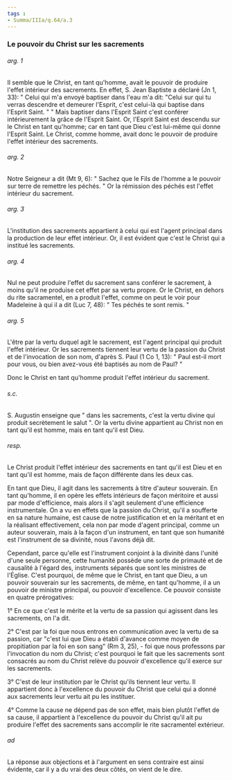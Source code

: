 ```yaml
---
tags : 
- Summa/IIIa/q.64/a.3
---
```


### Le pouvoir du Christ sur les sacrements

###### arg. 1
Il semble que le Christ, en tant qu'homme, avait le pouvoir de produire l'effet intérieur des sacrements. En effet, S. Jean Baptiste a déclaré (Jn 1, 33): " Celui qui m'a envoyé baptiser dans l'eau m'a dit: "Celui sur qui tu verras descendre et demeurer l'Esprit, c'est celui-là qui baptise dans l'Esprit Saint. " " Mais baptiser dans l'Esprit Saint c'est conférer intérieurement la grâce de l'Esprit Saint. Or, l'Esprit Saint est descendu sur le Christ en tant qu'homme; car en tant que Dieu c'est lui-même qui donne l'Esprit Saint. Le Christ, comme homme, avait donc le pouvoir de produire l'effet intérieur des sacrements. 

###### arg. 2
Notre Seigneur a dit (Mt 9, 6): " Sachez que le Fils de l'homme a le pouvoir sur terre de remettre les péchés. " Or la rémission des péchés est l'effet intérieur du sacrement. 

###### arg. 3
L'institution des sacrements appartient à celui qui est l'agent principal dans la production de leur effet intérieur. Or, il est évident que c'est le Christ qui a institué les sacrements. 

###### arg. 4
Nul ne peut produire l'effet du sacrement sans conférer le sacrement, à moins qu'il ne produise cet effet par sa vertu propre. Or le Christ, en dehors du rite sacramentel, en a produit l'effet, comme on peut le voir pour Madeleine à qui il a dit (Luc 7, 48): " Tes péchés te sont remis. " 

###### arg. 5
L'être par la vertu duquel agit le sacrement, est l'agent principal qui produit l'effet intérieur. Or les sacrements tiennent leur vertu de la passion du Christ et de l'invocation de son nom, d'après S. Paul (1 Co 1, 13): " Paul est-il mort pour vous, ou bien avez-vous été baptisés au nom de Paul? " 

Donc le Christ en tant qu'homme produit l'effet intérieur du sacrement. 

###### s.c.
S. Augustin enseigne que " dans les sacrements, c'est la vertu divine qui produit secrètement le salut ". Or la vertu divine appartient au Christ non en tant qu'il est homme, mais en tant qu'il est Dieu. 

###### resp.
Le Christ produit l'effet intérieur des sacrements en tant qu'il est Dieu et en tant qu'il est homme, mais de façon différente dans les deux cas. 

En tant que Dieu, il agit dans les sacrements à titre d'auteur souverain. En tant qu'homme, il en opère les effets intérieurs de façon méritoire et aussi par mode d'efficience, mais alors il s'agit seulement d'une efficience instrumentale. On a vu en effets que la passion du Christ, qu'il a soufferte en sa nature humaine, est cause de notre justification et en la méritant et en la réalisant effectivement, cela non par mode d'agent principal, comme un auteur souverain, mais à la façon d'un instrument, en tant que son humanité est l'instrument de sa divinité, nous l'avons déjà dit. 

Cependant, parce qu'elle est l'instrument conjoint à la divinité dans l'unité d'une seule personne, cette humanité possède une sorte de primauté et de causalité à l'égard des, instruments séparés que sont les ministres de l'Église. C'est pourquoi, de même que le Christ, en tant que Dieu, a un pouvoir souverain sur les sacrements, de même, en tant qu'homme, il a un pouvoir de ministre principal, ou pouvoir d'excellence. Ce pouvoir consiste en quatre prérogatives: 

1° En ce que c'est le mérite et la vertu de sa passion qui agissent dans les sacrements, on l'a dit. 

2° C'est par la foi que nous entrons en communication avec la vertu de sa passion, car "c'est lui que Dieu a établi d'avance comme moyen de propitiation par la foi en son sang" (Rm 3, 25), - foi que nous professons par l'invocation du nom du Christ; c'est pourquoi le fait que les sacrements sont consacrés au nom du Christ relève du pouvoir d'excellence qu'il exerce sur les sacrements. 

3° C'est de leur institution par le Christ qu'ils tiennent leur vertu. Il appartient donc à l'excellence du pouvoir du Christ que celui qui a donné aux sacrements leur vertu ait pu les instituer. 

4° Comme la cause ne dépend pas de son effet, mais bien plutôt l'effet de sa cause, il appartient à l'excellence du pouvoir du Christ qu'il ait pu produire l'effet des sacrements sans accomplir le rite sacramentel extérieur. 

###### ad 
La réponse aux objections et à l'argument en sens contraire est ainsi évidente, car il y a du vrai des deux côtés, on vient de le dire. 

